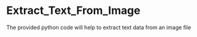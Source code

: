 # Extract_Text_From_Image
The provided python code will help to extract text data from an image file
